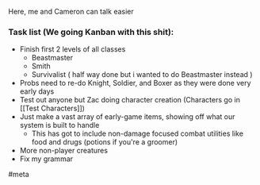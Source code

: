 Here, me and Cameron can talk easier

### Task list (We going Kanban with this shit):
- Finish first 2 levels of all classes
	- Beastmaster
	- Smith
	- Survivalist ( half way done but i wanted to do Beastmaster instead )
- Probs need to re-do Knight, Soldier, and Boxer as they were done very early days
- Test out anyone but Zac doing character creation (Characters go in [[Test Characters]])
- Just make a vast array of early-game items, showing off what our system is built to handle
	- This has got to include non-damage focused combat utilities like food and drugs (potions if you're a groomer)
- More non-player creatures
- Fix my grammar

#meta